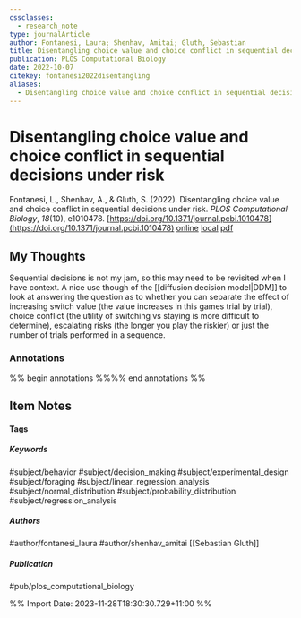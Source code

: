 ```yaml
---
cssclasses:
  - research_note
type: journalArticle
author: Fontanesi, Laura; Shenhav, Amitai; Gluth, Sebastian
title: Disentangling choice value and choice conflict in sequential decisions under risk
publication: PLOS Computational Biology
date: 2022-10-07
citekey: fontanesi2022disentangling
aliases:
  - Disentangling choice value and choice conflict in sequential decisions under risk
---
```


# Disentangling choice value and choice conflict in sequential decisions under risk

Fontanesi, L., Shenhav, A., & Gluth, S. (2022). Disentangling choice value and choice conflict in sequential decisions under risk. _PLOS Computational Biology_, _18_(10), e1010478. [https://doi.org/10.1371/journal.pcbi.1010478](https://doi.org/10.1371/journal.pcbi.1010478)
[online](http://zotero.org/users/local/kZl3QdXV/items/8IVQ3HUY) [local](zotero://select/library/items/8IVQ3HUY) [pdf](file:///home/gjc216/Zotero/storage/SRV6F87P/Fontanesi%20et%20al.%20-%202022%20-%20Disentangling%20choice%20value%20and%20choice%20conflict%20in%20.pdf)
 


## My Thoughts

Sequential decisions is not my jam, so this may need to be revisited when I have context. A nice use though of the [[diffusion decision model|DDM]] to look at answering the question as to whether you can separate the effect of increasing switch value (the value increases in this games trial by trial), choice conflict (the utility of switching vs staying is more difficult to determine), escalating risks (the longer you play the riskier) or just the number of trials performed in a sequence.

 
### Annotations

%% begin annotations %%%% end annotations %%

## Item Notes

#### Tags

##### Keywords

#subject/behavior #subject/decision_making #subject/experimental_design #subject/foraging #subject/linear_regression_analysis #subject/normal_distribution #subject/probability_distribution #subject/regression_analysis

##### Authors

#author/fontanesi_laura #author/shenhav_amitai [[Sebastian Gluth]]

##### Publication

#pub/plos_computational_biology


%% Import Date: 2023-11-28T18:30:30.729+11:00 %%
